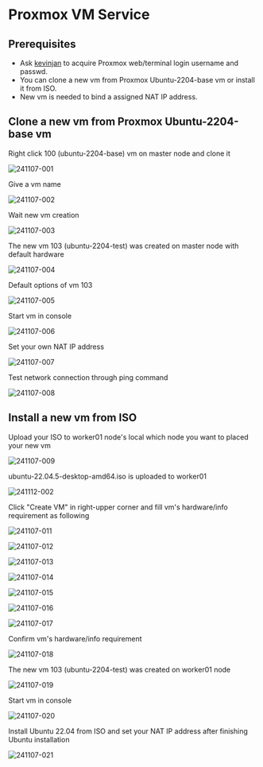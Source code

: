 # Proxmox VM Service
## Prerequisites
* Ask [kevinjan](mailto:kaiyuan.jan@itri.org.tw) to acquire Proxmox web/terminal login username and passwd.
* You can clone a new vm from Proxmox Ubuntu-2204-base vm or install it from ISO.
* New vm is needed to bind a assigned NAT IP address.

## Clone a new vm from Proxmox Ubuntu-2204-base vm

Right click 100 (ubuntu-2204-base) vm on master node and clone it

![241107-001](https://github.com/user-attachments/assets/df5cf191-bf14-455f-af22-6404e793c3e4)

Give a vm name

![241107-002](https://github.com/user-attachments/assets/8bb5df22-cc86-4314-a368-47fb98bc6bdf)

Wait new vm creation

![241107-003](https://github.com/user-attachments/assets/b165c7f8-403f-4bbb-8332-ae444db9cfaf)

The new vm 103 (ubuntu-2204-test) was created on master node with default hardware

![241107-004](https://github.com/user-attachments/assets/2d191e5d-8f46-4790-9e31-68868bc6211f)

Default options of vm 103

![241107-005](https://github.com/user-attachments/assets/1f7ceb74-fe46-4080-8c9d-f219c435c627)

Start vm in console

![241107-006](https://github.com/user-attachments/assets/0e9f23da-2996-42e0-a3ad-71d23e2eaa50)

Set your own NAT IP address

![241107-007](https://github.com/user-attachments/assets/e4ab2b18-8f77-4284-bbcf-60e96a113377)

Test network connection through ping command

![241107-008](https://github.com/user-attachments/assets/7ea2385d-864f-4466-8cf9-3231fa788ed1)

## Install a new vm from ISO

Upload your ISO to worker01 node's local which node you want to placed your new vm 

![241107-009](https://github.com/user-attachments/assets/87fcf137-10c4-42b4-ad52-54a7d6cf6fcf)

ubuntu-22.04.5-desktop-amd64.iso is uploaded to worker01

![241112-002](https://github.com/user-attachments/assets/250a7824-4315-4ac8-92fd-0d32d438bc95)

Click "Create VM" in right-upper corner and fill vm's hardware/info requirement as following

![241107-011](https://github.com/user-attachments/assets/5e283390-d336-4a52-932a-e75b4edc45ee)

![241107-012](https://github.com/user-attachments/assets/1de0a4e0-244f-4498-b48b-84845b74eb1f)

![241107-013](https://github.com/user-attachments/assets/c83da9a8-e1e4-42c5-b46b-95c6348c8afa)

![241107-014](https://github.com/user-attachments/assets/88da54c3-5e66-4c8d-bd11-90fe19eea6dc)

![241107-015](https://github.com/user-attachments/assets/e65eed31-4977-4ddd-8c13-0c2f3f8f5da3)

![241107-016](https://github.com/user-attachments/assets/67992113-5cf1-457d-988c-f88dc653a6fa)

![241107-017](https://github.com/user-attachments/assets/57f76c51-e1d8-48d4-9d96-3bf7aca9c706)

Confirm vm's hardware/info requirement

![241107-018](https://github.com/user-attachments/assets/02ec221a-fb2f-4a24-89c5-ca9867ede0a8)

The new vm 103 (ubuntu-2204-test) was created on worker01 node

![241107-019](https://github.com/user-attachments/assets/b7818e62-211e-46e0-9be7-bb877a0c875b)

Start vm in console

![241107-020](https://github.com/user-attachments/assets/38c4b494-a02a-4f38-8e46-c2e921404611)

Install Ubuntu 22.04 from ISO and set your NAT IP address after finishing Ubuntu installation

![241107-021](https://github.com/user-attachments/assets/9f0616b2-13c2-4a28-9e01-25511a957850)






